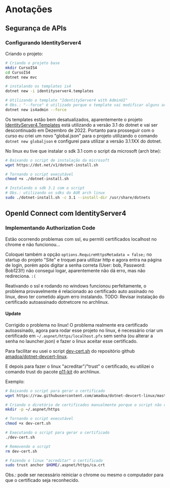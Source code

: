# Anotações

## Segurança de APIs

### Configurando IdentityServer4

Criando o projeto:

```bash
# Criando o projeto base
mkdir CursoIS4
cd CursoIS4
dotnet new mvc

# instalando os templates is4
dotnet new -i identityserver4.templates

# Utilizando o template "IdentityServer4 with AdminUI"
# Obs.: "--force" é utilizado porque o template vai modificar alguns arquivos do projeto
dotnet new is4admin --force
```

Os templates estão bem desatualizados, aparentemente o projeto [IdentityServer4.Templates](https://github.com/IdentityServer/IdentityServer4.Templates) está utilizando a versão 3.1 do dotnet e vai ser descontinuado em Dezembro de 2022. Portanto para prosseguir com o curso eu criei um novo "global.json" para o projeto utilizando o comando  `dotnet new globaljson` e configurei para utilizar a versão 3.1.1XX do dotnet.

No linux eu tive que instalar o sdk 3.1 com o script da microsoft (arch btw):

```bash
# Baixando o script de instalação da microsoft
wget https://dot.net/v1/dotnet-install.sh

# Tornando o script executável
chmod +x ./dotnet-install.sh

# Instalando o sdk 3.1 com o script
# Obs.: utilizando os sdks do AUR arch linux
sudo ./dotnet-install.sh -c 3.1 --install-dir /usr/share/dotnets
```

## OpenId Connect com IdentityServer4

### Implementando Authorization Code

Estão ocorrendo problemas com ssl, eu permiti certificados localhost no chrome e não funcionou...

Coloquei também a opção `options.RequireHttpsMetadata = false;` no startup do projeto "Site" e troquei para utilizar http e agora entra na página de login, porém após digitar a senha correta (User: bob, Password: Bob123!!) não consegui logar, aparentemente não dá erro, mas não redireciona. `:(`

Reativando o ssl e rodando no windows funcionou perfeitamente, o problema provavelmente é relacionado ao certificado auto assinado no linux, devo ter cometido algum erro instalando. TODO: Revisar instalação do certificado autoassinado dotnetcore no archlinux.

#### Update

Corrigido o problema no linux! O problema realmente era certificado autoassinado, agora para rodar esse projeto no linux, é necessário criar um certificado em `~/.aspnet/https/localhost.pfx` sem senha (ou alterar a senha no launcher.json) e fazer o linux aceitar esse certificado.

Para facilitar eu usei o script [dev-cert.sh](https://github.com/amadoa/dotnet-devcert-linux/blob/master/dev-cert.sh) do repositório github [amadoa/dotnet-devcert-linux](https://github.com/amadoa/dotnet-devcert-linux).

E depois para fazer o linux "acreditar"/"trust" o certificado, eu utilizei o comando trust do pacote [p11-kit](https://archlinux.org/packages/core/x86_64/p11-kit/) do archlinux.

Exemplo:

```bash
# Baixando o script para gerar o certificado
wget https://raw.githubusercontent.com/amadoa/dotnet-devcert-linux/master/dev-cert.sh

# Criando o diretório de certificados manualmente porque o script não cria
mkdir -p ~/.aspnet/https

# Tornando o script executável
chmod +x dev-cert.sh

# Executando o script para gerar o certificado
./dev-cert.sh

# Removendo o script
rm dev-cert.sh

# Fazendo o linux "acreditar" o certificado
sudo trust anchor $HOME/.aspnet/https/ca.crt
```

Obs.: pode ser necessário reiniciar o chrome ou mesmo o computador para que o certificado seja reconhecido.
